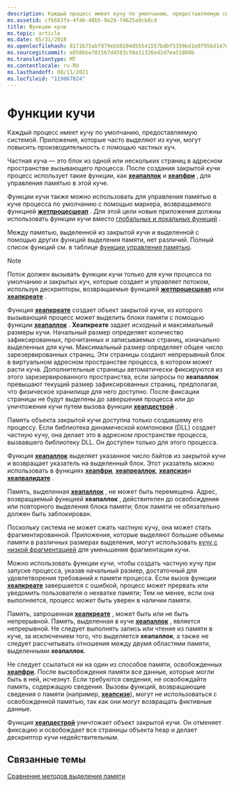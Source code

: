 ```yaml
---
description: Каждый процесс имеет кучу по умолчанию, предоставляемую системой. Приложения, которые часто выделяют из кучи, могут повысить производительность с помощью частных куч.
ms.assetid: cfb683fa-4f46-48b5-9a28-f4625a9cb8cd
title: Функции кучи
ms.topic: article
ms.date: 05/31/2018
ms.openlocfilehash: 8171b75abf879eb50204d55541557bdbf5359bd1e8f956d147e49a9d61656d06
ms.sourcegitcommit: e858bbe701567d4583c50a11326e42d7ea51804b
ms.translationtype: MT
ms.contentlocale: ru-RU
ms.lasthandoff: 08/11/2021
ms.locfileid: "119067824"
---
```

# <a name="heap-functions"></a>Функции кучи

Каждый процесс имеет кучу по умолчанию, предоставляемую системой. Приложения, которые часто выделяют из кучи, могут повысить производительность с помощью частных куч.

Частная куча — это блок из одной или нескольких страниц в адресном пространстве вызывающего процесса. После создания закрытой кучи процесс использует такие функции, как [**хеапаллок**](/windows/desktop/api/HeapApi/nf-heapapi-heapalloc) и [**хеапфри**](/windows/desktop/api/HeapApi/nf-heapapi-heapfree) , для управления памятью в этой куче.

Функции кучи также можно использовать для управления памятью в куче процесса по умолчанию с помощью маркера, возвращаемого функцией [**жетпроцесшеап**](/windows/desktop/api/HeapApi/nf-heapapi-getprocessheap) . Для этой цели новые приложения должны использовать функции кучи вместо [глобальных и локальных функций](global-and-local-functions.md) .

Между памятью, выделенной из закрытой кучи и выделенной с помощью других функций выделения памяти, нет различий. Полный список функций см. в таблице [функции управления памятью](memory-management-functions.md).

> [!Note]  
> Поток должен вызывать функции кучи только для кучи процесса по умолчанию и закрытых куч, которые создает и управляет потоком, используя дескрипторы, возвращаемые функцией [**жетпроцесшеап**](/windows/desktop/api/HeapApi/nf-heapapi-getprocessheap) или [**хеапкреате**](/windows/desktop/api/HeapApi/nf-heapapi-heapcreate) .

 

Функция [**хеапкреате**](/windows/desktop/api/HeapApi/nf-heapapi-heapcreate) создает объект закрытой кучи, из которого вызывающий процесс может выделить блоки памяти с помощью функции [**хеапаллок**](/windows/desktop/api/HeapApi/nf-heapapi-heapalloc) . **Хеапкреате** задает исходный и максимальный размеры кучи. Начальный размер определяет количество зафиксированных, прочитанных и записываемых страниц, изначально выделенных для кучи. Максимальный размер определяет общее число зарезервированных страниц. Эти страницы создают непрерывный блок в виртуальном адресном пространстве процесса, в котором может расти куча. Дополнительные страницы автоматически фиксируются из этого зарезервированного пространства, если запросы по **хеапаллок** превышают текущий размер зафиксированных страниц, предполагая, что физическое хранилище для него доступно. После фиксации страницы не будут выделены до завершения процесса или до уничтожения кучи путем вызова функции [**хеапдестрой**](/windows/desktop/api/HeapApi/nf-heapapi-heapdestroy) .

Память объекта закрытой кучи доступна только создавшему его процессу. Если библиотека динамической компоновки (DLL) создает частную кучу, она делает это в адресном пространстве процесса, вызвавшего библиотеку DLL. Он доступен только для этого процесса.

Функция [**хеапаллок**](/windows/desktop/api/HeapApi/nf-heapapi-heapalloc) выделяет указанное число байтов из закрытой кучи и возвращает указатель на выделенный блок. Этот указатель можно использовать в функциях [**хеапфри**](/windows/desktop/api/HeapApi/nf-heapapi-heapfree), [**хеапреаллок**](/windows/desktop/api/HeapApi/nf-heapapi-heaprealloc), [**хеапсизе**](/windows/desktop/api/HeapApi/nf-heapapi-heapsize)и [**хеапвалидате**](/windows/desktop/api/HeapApi/nf-heapapi-heapvalidate) .

Память, выделенная [**хеапаллок**](/windows/desktop/api/HeapApi/nf-heapapi-heapalloc) , не может быть перемещена. Адрес, возвращаемый функцией **хеапаллок** , действителен до освобождения или повторного выделения блока памяти; блок памяти не обязательно должен быть заблокирован.

Поскольку система не может сжать частную кучу, она может стать фрагментированной. Приложения, которые выделяют большие объемы памяти в различных размерах выделения, могут использовать [кучу с низкой фрагментацией](low-fragmentation-heap.md) для уменьшения фрагментации кучи.

Можно использовать функции кучи, чтобы создать частную кучу при запуске процесса, указав начальный размер, достаточный для удовлетворения требований к памяти процесса. Если вызов функции [**хеапкреате**](/windows/desktop/api/HeapApi/nf-heapapi-heapcreate) завершается с ошибкой, процесс может прервать или уведомить пользователя о нехватке памяти; Тем не менее, если она выполняется, процесс может быть уверен в наличии памяти.

Память, запрошенная [**хеапкреате**](/windows/desktop/api/HeapApi/nf-heapapi-heapcreate) , может быть или не быть непрерывной. Память, выделенная в куче [**хеапаллок**](/windows/desktop/api/HeapApi/nf-heapapi-heapalloc) , является непрерывной. Не следует выполнять запись или чтение из памяти в куче, за исключением того, что выделяется **хеапаллок**, а также не следует рассчитывать отношения между двумя областями памяти, выделенными **хеапаллок**.

Не следует ссылаться ни на один из способов памяти, освобожденных [**хеапфри**](/windows/desktop/api/HeapApi/nf-heapapi-heapfree). После высвобождения памяти все данные, которые могли быть в ней, исчезнут. Если требуются сведения, не освобождайте память, содержащую сведения. Вызовы функций, возвращающие сведения о памяти (например, [**хеапсизе**](/windows/desktop/api/HeapApi/nf-heapapi-heapsize)), могут не использоваться с освобожденной памятью, так как они могут возвращать фиктивные данные.

Функция [**хеапдестрой**](/windows/desktop/api/HeapApi/nf-heapapi-heapdestroy) уничтожает объект закрытой кучи. Он отменяет фиксацию и освобождает все страницы объекта heap и делает дескриптор кучи недействительным.

## <a name="related-topics"></a>Связанные темы

<dl> <dt>

[Сравнение методов выделения памяти](comparing-memory-allocation-methods.md)
</dt> </dl>

 

 




